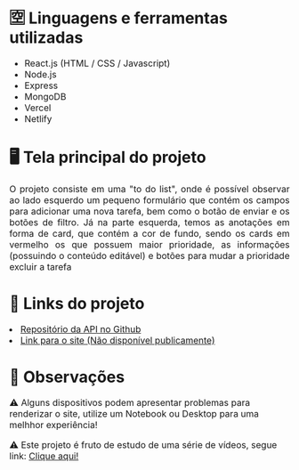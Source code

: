 # 🈳 Linguagens e ferramentas utilizadas

<ul style="font-size:16px">
    <li> React.js (HTML / CSS / Javascript)
    <li> Node.js
    <li> Express
    <li> MongoDB
    <li> Vercel
    <li> Netlify
</ul>

# 🖥️ Tela principal do projeto

<p style="font-size:16px; text-align:justify"> O projeto consiste em uma "to do list", onde é possível observar ao lado esquerdo um pequeno formulário que contém os campos para adicionar uma nova tarefa, bem como o botão de enviar e os botões de filtro. Já na parte esquerda, temos as anotações em forma de card, que contém a cor de fundo, sendo os cards em vermelho os que possuem maior prioridade, as informações (possuindo o conteúdo editável) e botões para mudar a prioridade excluir a tarefa </p>

# 🔗 Links do projeto

<li><a href="https://github.com/gustavohnsv/api-todolist" style="font-size:16px"> Repositório da API no Github</a>
<li><a href="https://{something}-gustavohnsv-todolist.netlify.app/" style="font-size:16px"> Link para o site (Não disponível publicamente)</a>

# 🔎 Observações

<p style="font-size:16px"> ⚠️ Alguns dispositivos podem apresentar problemas para renderizar o site, utilize um Notebook ou Desktop para uma melhhor experiência! </p>
<p style="font-size:16px"> ⚠️ Este projeto é fruto de estudo de uma série de vídeos, segue link: <a href="https://www.youtube.com/playlist?list=PL0QN_lbTofYcw7bzm8y-l2BMslKfMfNgr"> Clique aqui! </a> </p>
